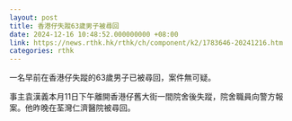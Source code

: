 ```yaml
---
layout: post
title: 香港仔失蹤63歲男子被尋回
date: 2024-12-16 10:48:52.000000000 +08:00
link: https://news.rthk.hk/rthk/ch/component/k2/1783646-20241216.htm
categories: rthk
---
```


一名早前在香港仔失蹤的63歲男子已被尋回，案件無可疑。

事主袁漢義本月11日下午離開香港仔舊大街一間院舍後失蹤，院舍職員向警方報案。他昨晚在荃灣仁濟醫院被尋回。
